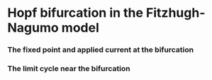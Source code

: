 #  Hopf bifurcation in the Fitzhugh-Nagumo model

### The fixed point and applied current at the bifurcation

### The limit cycle near the bifurcation
